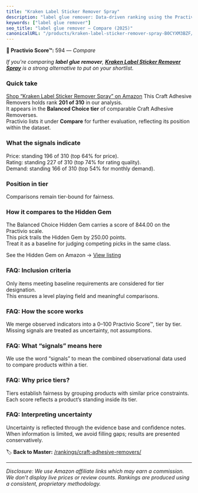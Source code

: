 ```yaml
---
title: "Kraken Label Sticker Remover Spray"
description: "label glue remover: Data-driven ranking using the Practivio Score™. Positioned by quality, value, demand, findability, momentum."
keywords: ["label glue remover"]
seo_title: "label glue remover — Compare (2025)"
canonicalURL: "/products/kraken-label-sticker-remover-spray-B0CYXM3BZF/"
---
```


**🛒 Practivio Score™:** 594 — _Compare_


*If you're comparing **label glue remover**, **[Kraken Label Sticker Remover Spray](https://www.amazon.com/dp/B0CYXM3BZF?tag=practivio-20)** is a strong alternative to put on your shortlist.*
### Quick take
[Shop “Kraken Label Sticker Remover Spray” on Amazon](https://www.amazon.com/dp/B0CYXM3BZF?tag=practivio-20)
This Craft Adhesive Removers holds rank **201 of 310** in our analysis.  
It appears in the **Balanced Choice tier** of comparable Craft Adhesive Removerses.  
Practivio lists it under **Compare** for further evaluation, reflecting its position within the dataset.

### What the signals indicate
Price: standing 196 of 310 (top 64% for price).  
Rating: standing 227 of 310 (top 74% for rating quality).  
Demand: standing 166 of 310 (top 54% for monthly demand).

### Position in tier
Comparisons remain tier-bound for fairness.

### How it compares to the Hidden Gem
The Balanced Choice Hidden Gem carries a score of 844.00 on the Practivio scale.  
This pick trails the Hidden Gem by 250.00 points.  
Treat it as a baseline for judging competing picks in the same class.  

See the Hidden Gem on Amazon → [View listing](https://www.amazon.com/dp/B0797D6NZM?tag=practivio-20)

### FAQ: Inclusion criteria
Only items meeting baseline requirements are considered for tier designation.  
This ensures a level playing field and meaningful comparisons.

### FAQ: How the score works
We merge observed indicators into a 0–100 Practivio Score™, tier by tier.  
Missing signals are treated as uncertainty, not assumptions.

### FAQ: What “signals” means here
We use the word “signals” to mean the combined observational data used to compare products within a tier.

### FAQ: Why price tiers?
Tiers establish fairness by grouping products with similar price constraints.  
Each score reflects a product’s standing inside its tier.

### FAQ: Interpreting uncertainty
Uncertainty is reflected through the evidence base and confidence notes.  
When information is limited, we avoid filling gaps; results are presented conservatively.

<!-- Missing template for Compare/CompareWithinPriceClass -->


🏷️ **Back to Master:** [/rankings/craft-adhesive-removers/](/rankings/craft-adhesive-removers/)

---
_Disclosure: We use Amazon affiliate links which may earn a commission. We don’t display live prices or review counts. Rankings are produced using a consistent, proprietary methodology._
